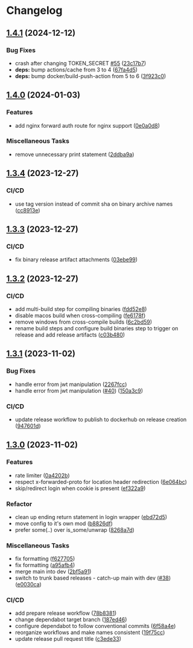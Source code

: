 # Changelog

## [1.4.1](https://github.com/nosduco/nforwardauth/compare/v1.4.0...v1.4.1) (2024-12-12)


### Bug Fixes

* crash after changing TOKEN_SECRET [#55](https://github.com/nosduco/nforwardauth/issues/55) ([23c17b7](https://github.com/nosduco/nforwardauth/commit/23c17b7856ac7c5c55ea1e0ef5a84f86dbb3b053))
* **deps:** bump actions/cache from 3 to 4 ([67fa4d5](https://github.com/nosduco/nforwardauth/commit/67fa4d597fa91ad816fa02fd81a89c4790b3f743))
* **deps:** bump docker/build-push-action from 5 to 6 ([3f923c0](https://github.com/nosduco/nforwardauth/commit/3f923c046faf7e47f200829198b0f48208cfbfd2))

## [1.4.0](https://github.com/nosduco/nforwardauth/compare/v1.3.4...v1.4.0) (2024-01-03)


### Features

* add nginx forward auth route for nginx support ([0e0a0d8](https://github.com/nosduco/nforwardauth/commit/0e0a0d8813cd1a6483493cb2b48e21eb1d3ffb98))


### Miscellaneous Tasks

* remove unnecessary print statement ([2ddba9a](https://github.com/nosduco/nforwardauth/commit/2ddba9a29f4acba764fb536c1817992d50001362))

## [1.3.4](https://github.com/nosduco/nforwardauth/compare/v1.3.3...v1.3.4) (2023-12-27)


### CI/CD

* use tag version instead of commit sha on binary archive names ([cc8913e](https://github.com/nosduco/nforwardauth/commit/cc8913eceb2042b80bd650080703659065e96212))

## [1.3.3](https://github.com/nosduco/nforwardauth/compare/v1.3.2...v1.3.3) (2023-12-27)


### CI/CD

* fix binary release artifact attachments ([03ebe99](https://github.com/nosduco/nforwardauth/commit/03ebe99c8523c22d75ba673bda519bfbff685426))

## [1.3.2](https://github.com/nosduco/nforwardauth/compare/v1.3.1...v1.3.2) (2023-12-27)


### CI/CD

* add multi-build step for compiling binaries ([fdd52e8](https://github.com/nosduco/nforwardauth/commit/fdd52e8ab2474de22e4b250ee5c097b5af7561d0))
* disable macos build when cross-compiling ([fe6178f](https://github.com/nosduco/nforwardauth/commit/fe6178f333c89adb9c7e2f186a3448346810869d))
* remove windows from cross-compile builds ([6c2bd59](https://github.com/nosduco/nforwardauth/commit/6c2bd594119997e04704e350593cddbeaf4ff922))
* rename build steps and configure build binaries step to trigger on release and add release artifacts ([c03b480](https://github.com/nosduco/nforwardauth/commit/c03b48090f965cc4903d0b17b0dffaac1bf733bc))

## [1.3.1](https://github.com/nosduco/nforwardauth/compare/v1.3.0...v1.3.1) (2023-11-02)


### Bug Fixes

* handle error from jwt manipulation ([2267fcc](https://github.com/nosduco/nforwardauth/commit/2267fcc22590da41782a38c4c56e0fd9c79db086))
* handle error from jwt manipulation ([#40](https://github.com/nosduco/nforwardauth/issues/40)) ([150a3c9](https://github.com/nosduco/nforwardauth/commit/150a3c9995935b1d14096bfeb6df2d7a78f743e1))


### CI/CD

* update release workflow to publish to dockerhub on release creation ([947601d](https://github.com/nosduco/nforwardauth/commit/947601dbb4b17207b8bd53a99060f5e6f2a5a150))

## [1.3.0](https://github.com/nosduco/nforwardauth/compare/v1.2.2...v1.3.0) (2023-11-02)


### Features

* rate limiter ([0a4202b](https://github.com/nosduco/nforwardauth/commit/0a4202b0d2dfcc25c7bf7dbec2168b54ef200f79))
* respect x-forwarded-proto for location header redirection ([6e064bc](https://github.com/nosduco/nforwardauth/commit/6e064bc77a5d2aaf6584984ebaf9ad543910d2fc))
* skip/redirect login when cookie is present ([ef322a9](https://github.com/nosduco/nforwardauth/commit/ef322a91b410d4b134c1af94b5efaa9513281aa1))


### Refactor

* clean up ending return statement in login wrapper ([ebd72d5](https://github.com/nosduco/nforwardauth/commit/ebd72d5ece7edf0203313a4498dd4af25dfb2d1b))
* move config to it's own mod ([b8826df](https://github.com/nosduco/nforwardauth/commit/b8826df2b8ca470b3c3bf8bb59997e16c681636f))
* prefer some(..) over is_some/unwrap ([8268a7d](https://github.com/nosduco/nforwardauth/commit/8268a7d22954bb66008ce84f3747249aeab00516))


### Miscellaneous Tasks

* fix formatting ([f627705](https://github.com/nosduco/nforwardauth/commit/f627705c91ce41c3f44b34222494425213c76783))
* fix formatting ([a95afb4](https://github.com/nosduco/nforwardauth/commit/a95afb4a44e44473ddf8bf08bacc2c285769c5fe))
* merge main into dev ([2bf5a91](https://github.com/nosduco/nforwardauth/commit/2bf5a9172445d4a858bb415e6c0c5fff9331b643))
* switch to trunk based releases - catch-up main with dev ([#38](https://github.com/nosduco/nforwardauth/issues/38)) ([e0030ca](https://github.com/nosduco/nforwardauth/commit/e0030ca5c36813b1eba58a2b995b5f5db263f1a8))


### CI/CD

* add prepare release workflow ([78b8381](https://github.com/nosduco/nforwardauth/commit/78b838168d1843e7a0bfcce58fd3c9e03d706497))
* change dependabot target branch ([187ed46](https://github.com/nosduco/nforwardauth/commit/187ed46696694f2764c1661efadc8151ae164041))
* configure dependabot to follow conventional commits ([6f58a4e](https://github.com/nosduco/nforwardauth/commit/6f58a4e6ebdac94666d40441102025d74715f5af))
* reorganize workflows and make names consistent ([19f75cc](https://github.com/nosduco/nforwardauth/commit/19f75cc36f51370a54689118d15cde7b644a112a))
* update release pull request title ([c3ede33](https://github.com/nosduco/nforwardauth/commit/c3ede331e840ba43145b42bbf2db0ac53d63c763))
